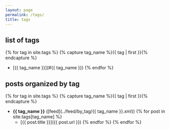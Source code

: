 ```yaml
---
layout: page
permalink: /tags/
title: tags
---
```


## list of tags
{% for tag in site.tags %}
{% capture tag_name %}{{ tag | first }}{% endcapture %}
* [{{ tag_name }}](#{{ tag_name }})
{% endfor %}

## posts organized by tag
{% for tag in site.tags %}
{% capture tag_name %}{{ tag | first }}{% endcapture %}
* **{{ tag_name }}** ([feed](../feed/by_tag/{{ tag_name }}.xml))
{% for post in site.tags[tag_name] %}
  * [{{ post.title }}]({{ post.url }})
{% endfor %}
{% endfor %}
